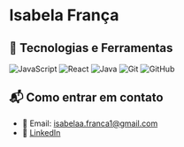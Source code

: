 # Isabela França

## 🚀 Tecnologias e Ferramentas
![JavaScript](https://img.shields.io/badge/JavaScript-000?style=for-the-badge&logo=javascript&logoColor=30A3DC)
![React](https://img.shields.io/badge/React-000?style=for-the-badge&logo=react&logoColor=61DAFB)
![Java](https://img.shields.io/badge/Java-000?style=for-the-badge&logo=java&logoColor=F8981D)
![Git](https://img.shields.io/badge/Git-000?style=for-the-badge&logo=git&logoColor=F14E32)
![GitHub](https://img.shields.io/badge/GitHub-000?style=for-the-badge&logo=github&logoColor=FFFFFF)

## 📬 Como entrar em contato

- 📧 Email: [isabelaa.franca1@gmail.com](isabelaa.franca1@gmail.com)
- 💼 [LinkedIn](https://www.linkedin.com/in/isabela-potokhotski-5a2b51213/)

